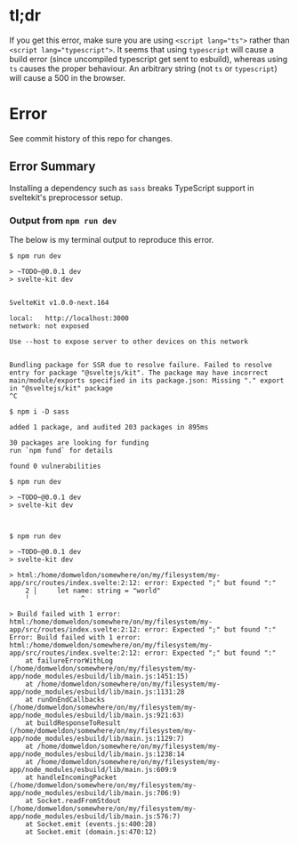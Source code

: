# tl;dr

If you get this error, make sure you are using `<script lang="ts">` rather than `<script lang="typescript">`. It seems that using `typescript` will cause a build error (since uncompiled typescript get sent to esbuild), whereas using `ts` causes the proper behaviour. An arbitrary string (not `ts` or `typescript`) will cause a 500 in the browser.

# Error

See commit history of this repo for changes.

## Error Summary

Installing a dependency such as `sass` breaks TypeScript support in sveltekit's preprocessor setup.

### Output from `npm run dev`

The below is my terminal output to reproduce this error.

    $ npm run dev

    > ~TODO~@0.0.1 dev
    > svelte-kit dev


    SvelteKit v1.0.0-next.164

    local:   http://localhost:3000
    network: not exposed

    Use --host to expose server to other devices on this network


    Bundling package for SSR due to resolve failure. Failed to resolve entry for package "@sveltejs/kit". The package may have incorrect main/module/exports specified in its package.json: Missing "." export in "@sveltejs/kit" package
    ^C
    
    $ npm i -D sass

    added 1 package, and audited 203 packages in 895ms

    30 packages are looking for funding
    run `npm fund` for details

    found 0 vulnerabilities
    
    $ npm run dev

    > ~TODO~@0.0.1 dev
    > svelte-kit dev



    $ npm run dev

    > ~TODO~@0.0.1 dev
    > svelte-kit dev

    > html:/home/domweldon/somewhere/on/my/filesystem/my-app/src/routes/index.svelte:2:12: error: Expected ";" but found ":"
        2 │     let name: string = "world"
        ╵             ^

    > Build failed with 1 error:
    html:/home/domweldon/somewhere/on/my/filesystem/my-app/src/routes/index.svelte:2:12: error: Expected ";" but found ":"
    Error: Build failed with 1 error:
    html:/home/domweldon/somewhere/on/my/filesystem/my-app/src/routes/index.svelte:2:12: error: Expected ";" but found ":"
        at failureErrorWithLog (/home/domweldon/somewhere/on/my/filesystem/my-app/node_modules/esbuild/lib/main.js:1451:15)
        at /home/domweldon/somewhere/on/my/filesystem/my-app/node_modules/esbuild/lib/main.js:1131:28
        at runOnEndCallbacks (/home/domweldon/somewhere/on/my/filesystem/my-app/node_modules/esbuild/lib/main.js:921:63)
        at buildResponseToResult (/home/domweldon/somewhere/on/my/filesystem/my-app/node_modules/esbuild/lib/main.js:1129:7)
        at /home/domweldon/somewhere/on/my/filesystem/my-app/node_modules/esbuild/lib/main.js:1238:14
        at /home/domweldon/somewhere/on/my/filesystem/my-app/node_modules/esbuild/lib/main.js:609:9
        at handleIncomingPacket (/home/domweldon/somewhere/on/my/filesystem/my-app/node_modules/esbuild/lib/main.js:706:9)
        at Socket.readFromStdout (/home/domweldon/somewhere/on/my/filesystem/my-app/node_modules/esbuild/lib/main.js:576:7)
        at Socket.emit (events.js:400:28)
        at Socket.emit (domain.js:470:12)
